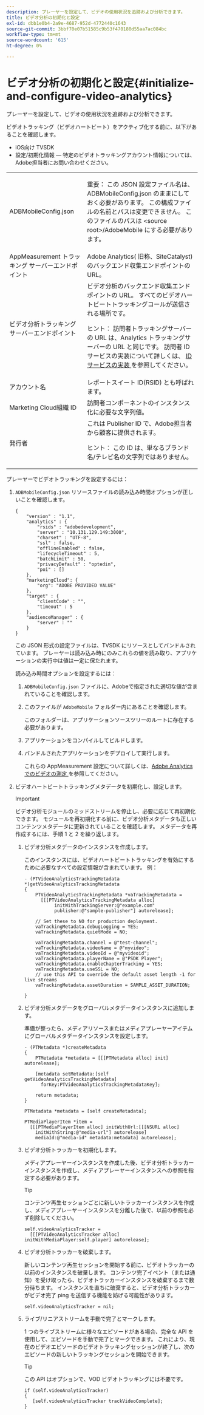 ```yaml
---
description: プレーヤーを設定して、ビデオの使用状況を追跡および分析できます。
title: ビデオ分析の初期化と設定
exl-id: dbb1e0b4-2a9e-4687-952d-4772440c1643
source-git-commit: 3bbf70e07b51585c9b53f470180d55aa7ac084bc
workflow-type: tm+mt
source-wordcount: '615'
ht-degree: 0%

---
```


# ビデオ分析の初期化と設定{#initialize-and-configure-video-analytics}

プレーヤーを設定して、ビデオの使用状況を追跡および分析できます。

ビデオトラッキング（ビデオハートビート）をアクティブ化する前に、以下があることを確認します。

* iOS向け TVSDK
* 設定/初期化情報 — 特定のビデオトラッキングアカウント情報については、Adobe担当者にお問い合わせください。

<table id="table_3565328ABBEE4605A92EAE1ADE5D6F84"> 
 <tbody> 
  <tr> 
   <td colname="col1"> <span class="filepath"> ADBMobileConfig.json  </span> </td> 
   <td colname="col2"> <p>重要： この JSON 設定ファイル名は、 <span class="codeph"> ADBMobileConfig.json </span> のままにしておく必要があります。 この構成ファイルの名前とパスは変更できません。 このファイルのパスは <span class="codeph"> &lt;source root&gt;/AdobeMobile </span> にする必要があります。 </p> </td> 
  </tr> 
  <tr> 
   <td colname="col1"> <span class="codeph"> AppMeasurement トラッキング </span> サーバーエンドポイント </td> 
   <td colname="col2"> Adobe Analytics( 旧称、SiteCatalyst) のバックエンド収集エンドポイントの URL。 </td> 
  </tr> 
  <tr> 
   <td colname="col1"> ビデオ分析トラッキングサーバーエンドポイント </td> 
   <td colname="col2"> ビデオ分析のバックエンド収集エンドポイントの URL。 すべてのビデオハートビートトラッキングコールが送信される場所です。 <p>ヒント： 訪問者トラッキングサーバーの URL は、Analytics トラッキングサーバーの URL と同じです。 訪問者 ID サービスの実装について詳しくは、 <a href="https://experienceleague.adobe.com/docs/id-service/using/implementation/setup-target.html?lang=en" format="html" scope="external"> ID サービスの実装 </a> を参照してください。 </p> </td> 
  </tr> 
  <tr> 
   <td colname="col1"> アカウント名 </td> 
   <td colname="col2"> レポートスイート ID(RSID) とも呼ばれます。 </td> 
  </tr> 
  <tr> 
   <td colname="col1"> Marketing Cloud組織 ID </td> 
   <td colname="col2"> 訪問者コンポーネントのインスタンス化に必要な文字列値。 </td> 
  </tr> 
  <tr> 
   <td colname="col1"> 発行者 </td> 
   <td colname="col2"> これは Publisher ID で、Adobe担当者から顧客に提供されます。 <p>ヒント： この ID は、単なるブランド名/テレビ名の文字列ではありません。 </p> </td> 
  </tr> 
 </tbody> 
</table>

プレーヤーでビデオトラッキングを設定するには：

1. `ADBMobileConfig.json` リソースファイルの読み込み時間オプションが正しいことを確認します。

   ```
   { 
       "version" : "1.1", 
       "analytics" : { 
           "rsids" : "adobedevelopment", 
           "server" : "10.131.129.149:3000", 
           "charset" : "UTF-8", 
           "ssl" : false, 
           "offlineEnabled" : false, 
           "lifecycleTimeout" : 5, 
           "batchLimit" : 50, 
           "privacyDefault" : "optedin", 
           "poi" : [] 
       }, 
       "marketingCloud": { 
           "org": "ADOBE PROVIDED VALUE"  
       }, 
       "target" : { 
           "clientCode" : "", 
           "timeout" : 5 
       }, 
       "audienceManager" : { 
           "server" : "" 
       } 
   }
   ```

   この JSON 形式の設定ファイルは、TVSDK にリソースとしてバンドルされています。 プレーヤーは読み込み時にのみこれらの値を読み取り、アプリケーションの実行中は値は一定に保たれます。

   読み込み時間オプションを設定するには：

   1. `ADBMobileConfig.json` ファイルに、Adobeで指定された適切な値が含まれていることを確認します。
   1. このファイルが `AdobeMobile` フォルダー内にあることを確認します。

      このフォルダーは、アプリケーションソースツリーのルートに存在する必要があります。
   1. アプリケーションをコンパイルしてビルドします。
   1. バンドルされたアプリケーションをデプロイして実行します。

      これらの AppMeasurement 設定について詳しくは、[Adobe Analyticsでのビデオの測定 ](https://experienceleague.adobe.com/docs/media-analytics/using/media-overview.html?lang=en) を参照してください。
1. ビデオハートビートトラッキングメタデータを初期化し、設定します。

   >[!IMPORTANT]
   >
   >ビデオ分析モジュールのミッドストリームを停止し、必要に応じて再初期化できます。 モジュールを再初期化する前に、ビデオ分析メタデータも正しいコンテンツメタデータに更新されていることを確認します。 メタデータを再作成するには、手順 1 と 2 を繰り返します。

   1. ビデオ分析メタデータのインスタンスを作成します。

      このインスタンスには、ビデオハートビートトラッキングを有効にするために必要なすべての設定情報が含まれています。 例：

      ```
      - (PTVideoAnalyticsTrackingMetadata *)getVideoAnalyticsTrackingMetadata 
      { 
          PTVideoAnalyticsTrackingMetadata *vaTrackingMetadata =  
            [[[PTVideoAnalyticsTrackingMetadata alloc]  
                 initWithTrackingServer:@"example.com" 
                 publisher:@"sample-publisher"] autorelease]; 
      
          // Set these to NO for production deployment. 
          vaTrackingMetadata.debugLogging = YES;  
          vaTrackingMetadata.quietMode = NO; 
      
          vaTrackingMetadata.channel = @"test-channel"; 
          vaTrackingMetadata.videoName = @"myvideo"; 
          vaTrackingMetadata.videoId = @"myvideoid"; 
          vaTrackingMetadata.playerName = @"PSDK Player"; 
          vaTrackingMetadata.enableChapterTracking = YES; 
          vaTrackingMetadata.useSSL = NO; 
          // use this API to override the default asset length -1 for live streams 
          vaTrackingMetadata.assetDuration = SAMPLE_ASSET_DURATION; 
      
      }
      ```

   1. ビデオ分析メタデータをグローバルメタデータインスタンスに追加します。

      準備が整ったら、メディアリソースまたはメディアプレーヤーアイテムにグローバルメタデータインスタンスを設定します。

      ```
      - (PTMetadata *)createMetadata 
      { 
          PTMetadata *metadata = [[[PTMetadata alloc] init] autorelease]; 
      
          [metadata setMetadata:[self getVideoAnalyticsTrackingMetadata]  
            forKey:PTVideoAnalyticsTrackingMetadataKey]; 
      
          return metadata; 
      } 
      
      PTMetadata *metadata = [self createMetadata]; 
      
      PTMediaPlayerItem *item =  
        [[[PTMediaPlayerItem alloc] initWithUrl:[[[NSURL alloc]  
          initWithString:@"media-url"] autorelease] 
          mediaId:@"media-id" metadata:metadata] autorelease];
      ```

   1. ビデオ分析トラッカーを初期化します。

      メディアプレーヤーインスタンスを作成した後、ビデオ分析トラッカーインスタンスを作成し、メディアプレーヤーインスタンスへの参照を指定する必要があります。

      >[!TIP]
      >
      >コンテンツ再生セッションごとに新しいトラッカーインスタンスを作成し、メディアプレーヤーインスタンスを分離した後で、以前の参照を必ず削除してください。

      ```
      self.videoAnalyticsTracker =  
        [[[PTVideoAnalyticsTracker alloc] initWithMediaPlayer:self.player] autorelease];
      ```

   1. ビデオ分析トラッカーを破棄します。

      新しいコンテンツ再生セッションを開始する前に、ビデオトラッカーの以前のインスタンスを破棄します。 コンテンツ完了イベント（または通知）を受け取ったら、ビデオトラッカーインスタンスを破棄するまで数分待ちます。 インスタンスを直ちに破棄すると、ビデオ分析トラッカーがビデオ完了 ping を送信する機能を妨げる可能性があります。

      ```
      self.videoAnalyticsTracker = nil;
      ```

   1. ライブ/リニアストリームを手動で完了とマークします。

      1 つのライブストリームに様々なエピソードがある場合、完全な API を使用して、エピソードを手動で完了とマークできます。 これにより、現在のビデオエピソードのビデオトラッキングセッションが終了し、次のエピソードの新しいトラッキングセッションを開始できます。

      >[!TIP]
      >
      >この API はオプションで、VOD ビデオトラッキングには不要です。

      ```
      if (self.videoAnalyticsTracker) 
      { 
         [self.videoAnalyticsTracker trackVideoComplete];   
      }
      ```
